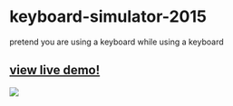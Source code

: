 # keyboard-simulator-2015
pretend you are using a keyboard while using a keyboard

## [view live demo!](http://nickells.github.io/keyboard-simulator-2015/)
![](http://i.imgur.com/kojvXHR.png)
